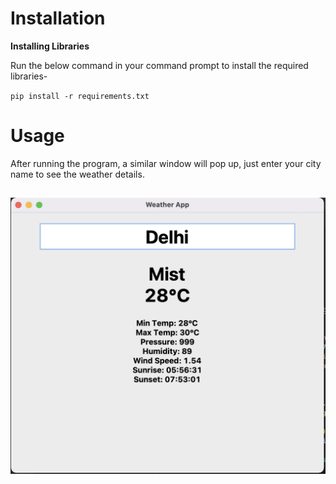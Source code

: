 # Installation

**Installing Libraries**

 Run the below command in your command prompt to install the required libraries-

`pip install -r requirements.txt`

# Usage
After running the program, a similar window will pop up, just enter your city name to see the weather details.

![demo](/demo.png)
------------------------------------------------------------------------------------------------------------------------------------------------------------------------